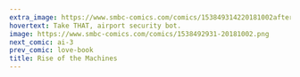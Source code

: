 ```yaml
---
extra_image: https://www.smbc-comics.com/comics/153849314220181002after.png
hovertext: Take THAT, airport security bot.
image: https://www.smbc-comics.com/comics/1538492931-20181002.png
next_comic: ai-3
prev_comic: love-book
title: Rise of the Machines
---
```


